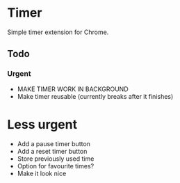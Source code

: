 # Timer
Simple timer extension for Chrome.

## Todo
### Urgent
- MAKE TIMER WORK IN BACKGROUND
- Make timer reusable (currently breaks after it finishes)
# Less urgent
- Add a pause timer button
- Add a reset timer button
- Store previously used time
- Option for favourite times? 
- Make it look nice